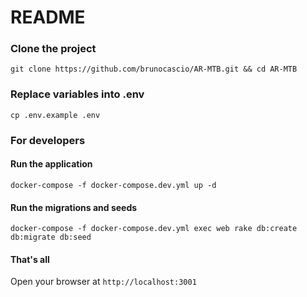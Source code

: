 # README

### Clone the project

`git clone https://github.com/brunocascio/AR-MTB.git && cd AR-MTB`

### Replace variables into .env

`cp .env.example .env`

### For developers

#### Run the application

`docker-compose -f docker-compose.dev.yml up -d`

#### Run the migrations and seeds

`docker-compose -f docker-compose.dev.yml exec web rake db:create db:migrate db:seed`

#### That's all

Open your browser at `http://localhost:3001`
